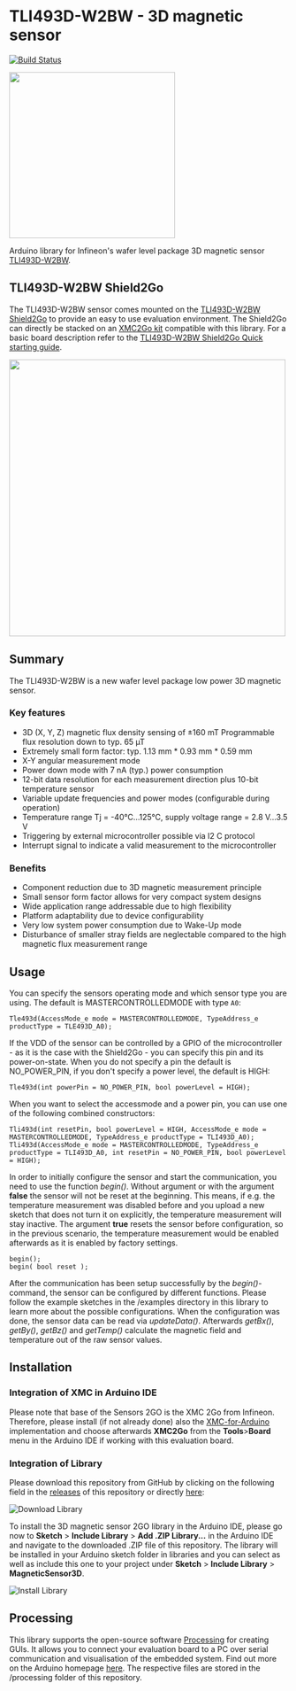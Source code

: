 # TLI493D-W2BW - 3D magnetic sensor

[![Build Status](https://travis-ci.org/Infineon/TLE493D-3DMagnetic-Sensor.svg?branch=master)](https://travis-ci.org/Infineon/TLE493D-3DMagnetic-Sensor)

<img src="https://github.com/Infineon/Assets/blob/master/Pictures/TLI493D-W2BW_sensor.jpg" height="300">

Arduino library for Infineon's wafer level package 3D magnetic sensor [TLI493D-W2BW](https://www.infineon.com/cms/en/product/sensor/magnetic-sensors/magnetic-position-sensors/3d-magnetics/tli493d-w2bw-a0/).

## TLI493D-W2BW Shield2Go 
The TLI493D-W2BW sensor comes mounted on the [TLI493D-W2BW Shield2Go](https://www.infineon.com/cms/en/product/evaluation-boards/s2go_3d_tli493dw2bw-a0/) to provide an easy to use evaluation environment. The Shield2Go can directly be stacked on an [XMC2Go kit](https://www.infineon.com/cms/de/product/evaluation-boards/kit_xmc_2go_xmc1100_v1/) compatible with this library. For a basic board description refer to the [TLI493D-W2BW Shield2Go Quick starting guide](https://www.infineon.com/dgdl/Infineon-TLI493D-W2BW_Shield2Go-GettingStarted-v01_00-EN.pdf?fileId=5546d462737c45b9017395f019797123).

<img src=https://github.com/Infineon/Assets/blob/master/Pictures/TLI493D-W2BW_pinout.png height=500>

## Summary
The TLI493D-W2BW is a new wafer level package low power 3D magnetic sensor. 

### Key features
- 3D (X, Y, Z) magnetic flux density sensing of ±160 mT
Programmable flux resolution down to typ. 65 µT
- Extremely small form factor: typ. 1.13 mm * 0.93 mm * 0.59 mm
- X-Y angular measurement mode
- Power down mode with 7 nA (typ.) power consumption
- 12-bit data resolution for each measurement direction plus 10-bit temperature sensor
- Variable update frequencies and power modes (configurable during operation)
- Temperature range Tj = -40°C…125°C, supply voltage range = 2.8 V…3.5 V
- Triggering by external microcontroller possible via I2 C protocol
- Interrupt signal to indicate a valid measurement to the microcontroller

### Benefits
- Component reduction due to 3D magnetic measurement principle
- Small sensor form factor allows for very compact system designs
- Wide application range addressable due to high flexibility
- Platform adaptability due to device configurability
- Very low system power consumption due to Wake-Up mode
- Disturbance of smaller stray fields are neglectable compared to the high magnetic flux measurement range

## Usage
You can specify the sensors operating mode and which sensor type you are using. The default is MASTERCONTROLLEDMODE with type `A0`:
```
Tle493d(AccessMode_e mode = MASTERCONTROLLEDMODE, TypeAddress_e productType = TLE493D_A0);
```
If the VDD of the sensor can be controlled by a GPIO of the microcontroller - as it is the case with the Shield2Go - you can specify this pin and its power-on-state. When you do not specify a pin the default is NO_POWER_PIN, if you don't specify a power level, the default is HIGH:
```
Tle493d(int powerPin = NO_POWER_PIN, bool powerLevel = HIGH);
```
When you want to select the accessmode and a power pin, you can use one of the following combined constructors:
```
Tli493d(int resetPin, bool powerLevel = HIGH, AccessMode_e mode = MASTERCONTROLLEDMODE, TypeAddress_e productType = TLI493D_A0);
Tli493d(AccessMode_e mode = MASTERCONTROLLEDMODE, TypeAddress_e productType = TLI493D_A0, int resetPin = NO_POWER_PIN, bool powerLevel = HIGH);
```

In order to initially configure the sensor and start the communication, you need to use the function _begin()_. Without argument or with the argument **false** the sensor will not be reset at the beginning. This means, if e.g. the temperature measurement was disabled before and you upload a new sketch that does not turn it on explicitly, the temperature measurement will stay inactive. The argument **true** resets the sensor before configuration, so in the previous scenario, the temperature measurement would be enabled afterwards as it is enabled by factory settings.
```
begin();
begin( bool reset );
```
After the communication has been setup successfully by the _begin()_-command, the sensor can be configured by different functions. Please follow the example sketches in the /examples directory in this library to learn more about the possible configurations.
When the configuration was done, the sensor data can be read via _updateData()_.
Afterwards _getBx()_, _getBy()_, _getBz()_ and _getTemp()_ calculate the magnetic field and temperature out of the raw sensor values.

## Installation
### Integration of XMC in Arduino IDE
Please note that base of the Sensors 2GO is the XMC 2Go from Infineon. Therefore, please install (if not already done) also the [XMC-for-Arduino](https://github.com/Infineon/XMC-for-Arduino) implementation and choose afterwards **XMC2Go** from the **Tools**>**Board** menu in the Arduino IDE if working with this evaluation board.

### Integration of Library
Please download this repository from GitHub by clicking on the following field in the [releases](https://github.com/Infineon/TLE493D-W2B6-3DMagnetic-Sensor/releases) of this repository or directly [here](https://github.com/Infineon/TLE493D-W2B6-3DMagnetic-Sensor/releases/download/V1.0.1/TLE493D-W2B6-3DMagnetic-Sensor.zip):

![Download Library](https://raw.githubusercontent.com/infineon/assets/master/Pictures/DL_TLE493D_W2B6_Rel.PNG)

To install the 3D magnetic sensor 2GO library in the Arduino IDE, please go now to **Sketch** > **Include Library** > **Add .ZIP Library...** in the Arduino IDE and navigate to the downloaded .ZIP file of this repository. The library will be installed in your Arduino sketch folder in libraries and you can select as well as include this one to your project under **Sketch** > **Include Library** > **MagneticSensor3D**.

![Install Library](https://raw.githubusercontent.com/infineon/assets/master/Pictures/Library_Install_ZIP.png)

## Processing
This library supports the open-source software [Processing](https://processing.org/) for creating GUIs. It allows you to connect your evaluation board to a PC over serial communication and visualisation of the embedded system. Find out more on the Arduino homepage [here](http://playground.arduino.cc/Interfacing/Processing). The respective files are stored in the /processing folder of this repository.
